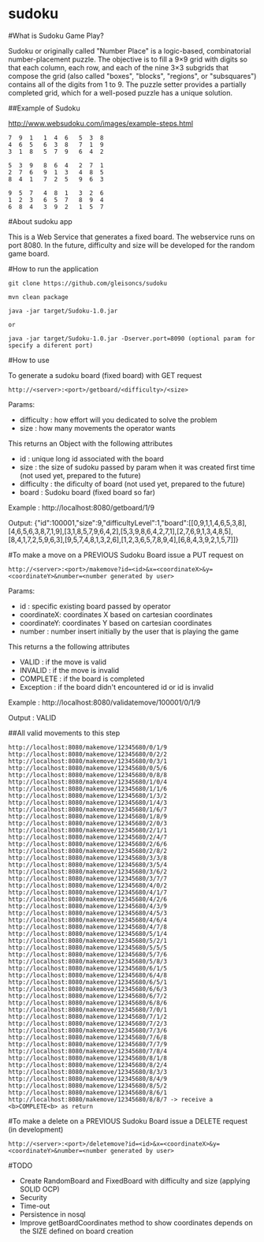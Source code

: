 # sudoku

#What is Sudoku Game Play?


Sudoku or originally called "Number Place" is a logic-based, combinatorial number-placement puzzle. The objective is to fill a 9×9 grid with digits so that each column, each row, and each of the nine 3×3 subgrids that compose the grid (also called "boxes", "blocks", "regions", or "subsquares") contains all of the digits from 1 to 9. The puzzle setter provides a partially completed grid, which for a well-posed puzzle has a unique solution.

##Example of Sudoku 

http://www.websudoku.com/images/example-steps.html

	7  9  1   1  4  6   5  3  8  
	4  6  5   6  3  8   7  1  9 
	3  1  8   5  7  9   6  4  2
	  
	5  3  9   8  6  4   2  7  1  
	2  7  6   9  1  3   4  8  5 
	8  4  1   7  2  5   9  6  3  
	
	9  5  7   4  8  1   3  2  6  
	1  2  3   6  5  7   8  9  4 
	6  8  4   3  9  2   1  5  7 


#About sudoku app

This is a Web Service that generates a fixed board. The webservice runs on port 8080. In the future, difficulty and size will be developed for the random game board. 

#How to run the application
    
	git clone https://github.com/gleisoncs/sudoku
    
	mvn clean package
	
	java -jar target/Sudoku-1.0.jar

	or
	
	java -jar target/Sudoku-1.0.jar -Dserver.port=8090 (optional param for specify a diferent port)

#How to use

To generate a sudoku board (fixed board) with GET request

	http://<server>:<port>/getboard/<difficulty>/<size>

Params:
- difficulty : how effort will you dedicated to solve the problem
- size       : how many movements the operator wants
        
This returns an Object with the following attributes 
- id         : unique long id associated with the board   
- size       : the size of sudoku passed by param when it was created first time (not used yet, prepared to the future)
- difficulty : the dificulty of board (not used yet, prepared to the future)
- board      : Sudoku board (fixed board so far)
                   
Example      : http://localhost:8080/getboard/1/9
     
Output: {"id":100001,"size":9,"difficultyLevel":1,"board":[[0,9,1,1,4,6,5,3,8],[4,6,5,6,3,8,7,1,9],[3,1,8,5,7,9,6,4,2],[5,3,9,8,6,4,2,7,1],[2,7,6,9,1,3,4,8,5],[8,4,1,7,2,5,9,6,3],[9,5,7,4,8,1,3,2,6],[1,2,3,6,5,7,8,9,4],[6,8,4,3,9,2,1,5,7]]}
                
#To make a move on a PREVIOUS Sudoku Board issue a PUT request on

	http://<server>:<port>/makemove?id=<id>&x=<coordinateX>&y=<coordinateY>&number=<number generated by user>

Params:
- id         : specific existing board passed by operator
- coordinateX: coordinates X based on cartesian coordinates
- coordinateY: coordinates Y based on cartesian coordinates
- number     : number insert initially by the user that is playing the game

This returns a the following attributes 
- VALID      : if the move is valid
- INVALID    : if the move is invalid
- COMPLETE   : if the board is completed
- Exception  : if the board didn't encountered id or id is invalid
                   
Example      : http://localhost:8080/validatemove/100001/0/1/9
    
Output       : VALID

##All valid movements to this step

	http://localhost:8080/makemove/12345680/0/1/9
	http://localhost:8080/makemove/12345680/0/2/2
	http://localhost:8080/makemove/12345680/0/3/1
	http://localhost:8080/makemove/12345680/0/5/6
	http://localhost:8080/makemove/12345680/0/8/8
	http://localhost:8080/makemove/12345680/1/0/4
	http://localhost:8080/makemove/12345680/1/1/6
	http://localhost:8080/makemove/12345680/1/3/2
	http://localhost:8080/makemove/12345680/1/4/3
	http://localhost:8080/makemove/12345680/1/6/7
	http://localhost:8080/makemove/12345680/1/8/9
	http://localhost:8080/makemove/12345680/2/0/3
	http://localhost:8080/makemove/12345680/2/1/1
	http://localhost:8080/makemove/12345680/2/4/7
	http://localhost:8080/makemove/12345680/2/6/6
	http://localhost:8080/makemove/12345680/2/8/2
	http://localhost:8080/makemove/12345680/3/3/8
	http://localhost:8080/makemove/12345680/3/5/4
	http://localhost:8080/makemove/12345680/3/6/2
	http://localhost:8080/makemove/12345680/3/7/7
	http://localhost:8080/makemove/12345680/4/0/2
	http://localhost:8080/makemove/12345680/4/1/7
	http://localhost:8080/makemove/12345680/4/2/6
	http://localhost:8080/makemove/12345680/4/3/9
	http://localhost:8080/makemove/12345680/4/5/3
	http://localhost:8080/makemove/12345680/4/6/4
	http://localhost:8080/makemove/12345680/4/7/8
	http://localhost:8080/makemove/12345680/5/1/4
	http://localhost:8080/makemove/12345680/5/2/1
	http://localhost:8080/makemove/12345680/5/5/5
	http://localhost:8080/makemove/12345680/5/7/6
	http://localhost:8080/makemove/12345680/5/8/3
	http://localhost:8080/makemove/12345680/6/1/5
	http://localhost:8080/makemove/12345680/6/4/8
	http://localhost:8080/makemove/12345680/6/5/1
	http://localhost:8080/makemove/12345680/6/6/3
	http://localhost:8080/makemove/12345680/6/7/2
	http://localhost:8080/makemove/12345680/6/8/6
	http://localhost:8080/makemove/12345680/7/0/1
	http://localhost:8080/makemove/12345680/7/1/2
	http://localhost:8080/makemove/12345680/7/2/3
	http://localhost:8080/makemove/12345680/7/3/6
	http://localhost:8080/makemove/12345680/7/6/8
	http://localhost:8080/makemove/12345680/7/7/9
	http://localhost:8080/makemove/12345680/7/8/4
	http://localhost:8080/makemove/12345680/8/1/8
	http://localhost:8080/makemove/12345680/8/2/4
	http://localhost:8080/makemove/12345680/8/3/3
	http://localhost:8080/makemove/12345680/8/4/9
	http://localhost:8080/makemove/12345680/8/5/2
	http://localhost:8080/makemove/12345680/8/6/1
	http://localhost:8080/makemove/12345680/8/8/7 -> receive a <b>COMPLETE<b> as return

#To make a delete on a PREVIOUS Sudoku Board issue a DELETE request (in development)
  
	http://<server>:<port>/deletemove?id=<id>&x=<coordinateX>&y=<coordinateY>&number=<number generated by user>


#TODO

- Create RandomBoard and FixedBoard with difficulty and size (applying SOLID OCP)
- Security
- Time-out
- Persistence in nosql
- Improve getBoardCoordinates method to show coordinates depends on the SIZE defined on board creation